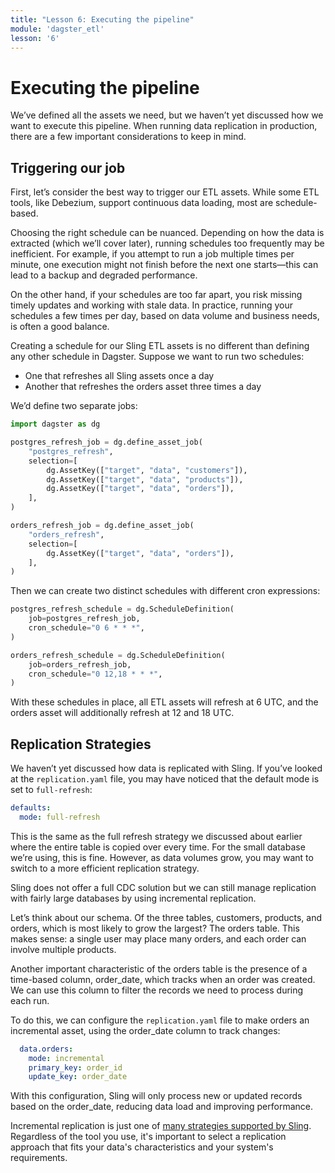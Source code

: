 ```yaml
---
title: "Lesson 6: Executing the pipeline"
module: 'dagster_etl'
lesson: '6'
---
```


# Executing the pipeline

We’ve defined all the assets we need, but we haven’t yet discussed how we want to execute this pipeline. When running data replication in production, there are a few important considerations to keep in mind.

## Triggering our job

First, let’s consider the best way to trigger our ETL assets. While some ETL tools, like Debezium, support continuous data loading, most are schedule-based.

Choosing the right schedule can be nuanced. Depending on how the data is extracted (which we’ll cover later), running schedules too frequently may be inefficient. For example, if you attempt to run a job multiple times per minute, one execution might not finish before the next one starts—this can lead to a backup and degraded performance.

On the other hand, if your schedules are too far apart, you risk missing timely updates and working with stale data. In practice, running your schedules a few times per day, based on data volume and business needs, is often a good balance.

Creating a schedule for our Sling ETL assets is no different than defining any other schedule in Dagster. Suppose we want to run two schedules:

* One that refreshes all Sling assets once a day
* Another that refreshes the orders asset three times a day

We’d define two separate jobs:

```python
import dagster as dg

postgres_refresh_job = dg.define_asset_job(
    "postgres_refresh",
    selection=[
        dg.AssetKey(["target", "data", "customers"]),
        dg.AssetKey(["target", "data", "products"]),
        dg.AssetKey(["target", "data", "orders"]),
    ],
)

orders_refresh_job = dg.define_asset_job(
    "orders_refresh",
    selection=[
        dg.AssetKey(["target", "data", "orders"]),
    ],
)
```

Then we can create two distinct schedules with different cron expressions:

```python
postgres_refresh_schedule = dg.ScheduleDefinition(
    job=postgres_refresh_job,
    cron_schedule="0 6 * * *",
)

orders_refresh_schedule = dg.ScheduleDefinition(
    job=orders_refresh_job,
    cron_schedule="0 12,18 * * *",
)
```

With these schedules in place, all ETL assets will refresh at 6 UTC, and the orders asset will additionally refresh at 12 and 18 UTC.

## Replication Strategies

We haven’t yet discussed how data is replicated with Sling. If you’ve looked at the `replication.yaml` file, you may have noticed that the default mode is set to `full-refresh`:

```yaml
defaults:
  mode: full-refresh
```

This is the same as the full refresh strategy we discussed about earlier where the entire table is copied over every time. For the small database we’re using, this is fine. However, as data volumes grow, you may want to switch to a more efficient replication strategy.

Sling does not offer a full CDC solution but we can still manage replication with fairly large databases by using incremental replication.

Let’s think about our schema. Of the three tables, customers, products, and orders, which is most likely to grow the largest? The orders table. This makes sense: a single user may place many orders, and each order can involve multiple products.

Another important characteristic of the orders table is the presence of a time-based column, order_date, which tracks when an order was created. We can use this column to filter the records we need to process during each run.

To do this, we can configure the `replication.yaml` file to make orders an incremental asset, using the order_date column to track changes:

```yaml
  data.orders:
    mode: incremental
    primary_key: order_id
    update_key: order_date
```

With this configuration, Sling will only process new or updated records based on the order_date, reducing data load and improving performance.

Incremental replication is just one of [many strategies supported by Sling](https://docs.slingdata.io/examples/database-to-database). Regardless of the tool you use, it's important to select a replication approach that fits your data's characteristics and your system's requirements.
